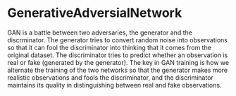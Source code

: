 # GenerativeAdversialNetwork
GAN is a battle between two adversaries, the generator and the discrminator.
The generator tries to convert random noise into observations so that it can fool the discriminator into thinking that it comes from the original dataset. The discriminator tries to predict whether an observation is real or fake (generated by the generator).
The key in GAN training is how we alternate the training of the two networks so that the generator makes more realistic observations and fools the discriminator, and the discriminator maintains its quality in distinguishing between real and fake observations.

